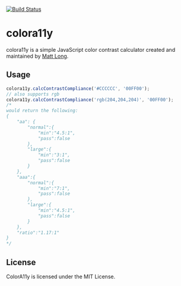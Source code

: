 [![Build Status](https://travis-ci.org/longmatthewh/ColorA11y.svg?branch=master)](https://travis-ci.org/longmatthewh/ColorA11y)

colora11y
=============
colora11y is a simple JavaScript color contrast calculator created and maintained by [Matt Long](https://github.com/longmatthewh).

Usage
-------
```js
colora11y.calcContrastCompliance('#CCCCCC', '00FF00');
// also supports rgb
colora11y.calcContrastCompliance('rgb(204,204,204)', '00FF00');
/*
would return the following:
{
    "aa": {
        "normal":{
            "min":"4.5:1",
            "pass":false
        },
        "large":{
            "min":"3:1",
            "pass":false
        }
    },
    "aaa":{
        "normal":{
            "min":"7:1",
            "pass":false
        },
        "large":{
            "min":"4.5:1",
            "pass":false
        }
    },
    "ratio":"1.17:1"
}
*/
````

License
-------
ColorA11y is licensed under the MIT License.